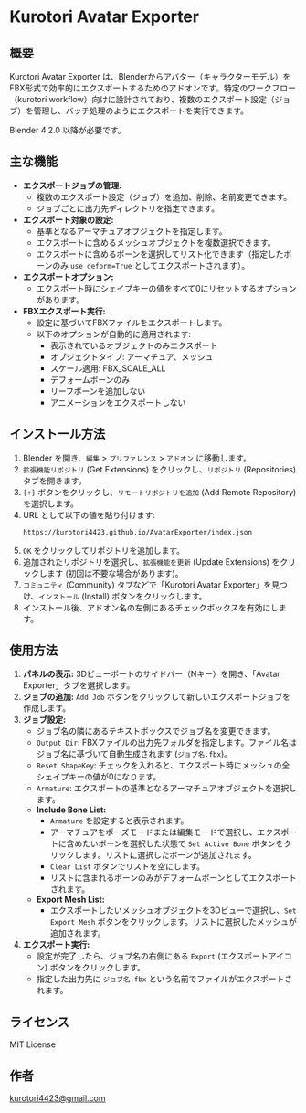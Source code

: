 # Kurotori Avatar Exporter

## 概要

Kurotori Avatar Exporter は、Blenderからアバター（キャラクターモデル）をFBX形式で効率的にエクスポートするためのアドオンです。特定のワークフロー（kurotori workflow）向けに設計されており、複数のエクスポート設定（ジョブ）を管理し、バッチ処理のようにエクスポートを実行できます。

Blender 4.2.0 以降が必要です。

## 主な機能

*   **エクスポートジョブの管理:**
    *   複数のエクスポート設定（ジョブ）を追加、削除、名前変更できます。
    *   ジョブごとに出力先ディレクトリを指定できます。
*   **エクスポート対象の設定:**
    *   基準となるアーマチュアオブジェクトを指定します。
    *   エクスポートに含めるメッシュオブジェクトを複数選択できます。
    *   エクスポートに含めるボーンを選択してリスト化できます（指定したボーンのみ `use_deform=True` としてエクスポートされます）。
*   **エクスポートオプション:**
    *   エクスポート時にシェイプキーの値をすべて0にリセットするオプションがあります。
*   **FBXエクスポート実行:**
    *   設定に基づいてFBXファイルをエクスポートします。
    *   以下のオプションが自動的に適用されます:
        *   表示されているオブジェクトのみエクスポート
        *   オブジェクトタイプ: アーマチュア、メッシュ
        *   スケール適用: FBX\_SCALE\_ALL
        *   デフォームボーンのみ
        *   リーフボーンを追加しない
        *   アニメーションをエクスポートしない

## インストール方法

1.  Blender を開き、`編集` > `プリファレンス` > `アドオン` に移動します。
2.  `拡張機能リポジトリ` (Get Extensions) をクリックし、`リポジトリ` (Repositories) タブを開きます。
3.  `[+]` ボタンをクリックし、`リモートリポジトリを追加` (Add Remote Repository) を選択します。
4.  URL として以下の値を貼り付けます:
    ```
    https://kurotori4423.github.io/AvatarExporter/index.json
    ```
5.  `OK` をクリックしてリポジトリを追加します。
6.  追加されたリポジトリを選択し、`拡張機能を更新` (Update Extensions) をクリックします (初回は不要な場合があります)。
7.  `コミュニティ` (Community) タブなどで「Kurotori Avatar Exporter」を見つけ、`インストール` (Install) ボタンをクリックします。
8.  インストール後、アドオン名の左側にあるチェックボックスを有効にします。

## 使用方法

1.  **パネルの表示:** 3Dビューポートのサイドバー（Nキー）を開き、「Avatar Exporter」タブを選択します。
2.  **ジョブの追加:** `Add Job` ボタンをクリックして新しいエクスポートジョブを作成します。
3.  **ジョブ設定:**
    *   ジョブ名の隣にあるテキストボックスでジョブ名を変更できます。
    *   `Output Dir`: FBXファイルの出力先フォルダを指定します。ファイル名はジョブ名に基づいて自動生成されます (`ジョブ名.fbx`)。
    *   `Reset ShapeKey`: チェックを入れると、エクスポート時にメッシュの全シェイプキーの値が0になります。
    *   `Armature`: エクスポートの基準となるアーマチュアオブジェクトを選択します。
    *   **Include Bone List:**
        *   `Armature` を設定すると表示されます。
        *   アーマチュアをポーズモードまたは編集モードで選択し、エクスポートに含めたいボーンを選択した状態で `Set Active Bone` ボタンをクリックします。リストに選択したボーンが追加されます。
        *   `Clear List` ボタンでリストを空にします。
        *   リストに含まれるボーンのみがデフォームボーンとしてエクスポートされます。
    *   **Export Mesh List:**
        *   エクスポートしたいメッシュオブジェクトを3Dビューで選択し、`Set Export Mesh` ボタンをクリックします。リストに選択したメッシュが追加されます。
4.  **エクスポート実行:**
    *   設定が完了したら、ジョブ名の右側にある `Export` (エクスポートアイコン) ボタンをクリックします。
    *   指定した出力先に `ジョブ名.fbx` という名前でファイルがエクスポートされます。

## ライセンス

MIT License

## 作者

kurotori4423@gmail.com
